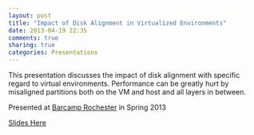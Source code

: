 ```yaml
---
layout: post
title: "Impact of Disk Alignment in Virtualized Environments"
date: 2013-04-19 22:35
comments: true
sharing: true
categories: Presentations
---
```

This presentation discusses the impact of disk alignment with specific regard to virtual environments. Performance can be greatly hurt by misaligned partitions both on the VM and host and all layers in between. 

Presented at <a href="http://barcamproc.org">Barcamp Rochester</a> in Spring 2013

<a href="http://archive.grantcohoe.com/presentations/alignment.pptx">Slides Here</a>
